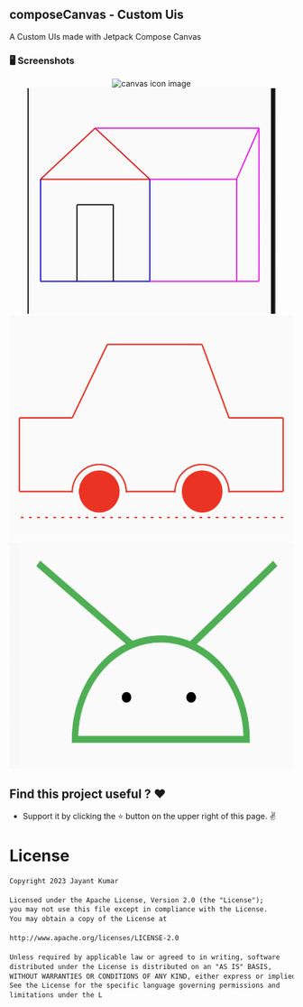 ## composeCanvas - Custom Uis

<p align="left"> A Custom UIs made with Jetpack Compose Canvas </p>

### 🖥️ Screenshots

<p align="center">
<img src="screenshots/canvas_icon" height="400" alt="canvas icon image">
<img src="screenshots/hut.webp" height="400" alt="hut image">
<img src="screenshots/car.png" height="400" alt="car image">
<img src="screenshots/android_logo.png" height="400" alt="android logo">
</p>

## Find this project useful ? ❤️

- Support it by clicking the ⭐️ button on the upper right of this page. ✌️

# License

```markdown
Copyright 2023 Jayant Kumar

Licensed under the Apache License, Version 2.0 (the "License");
you may not use this file except in compliance with the License.
You may obtain a copy of the License at

http://www.apache.org/licenses/LICENSE-2.0

Unless required by applicable law or agreed to in writing, software
distributed under the License is distributed on an "AS IS" BASIS,
WITHOUT WARRANTIES OR CONDITIONS OF ANY KIND, either express or implied.
See the License for the specific language governing permissions and
limitations under the L
